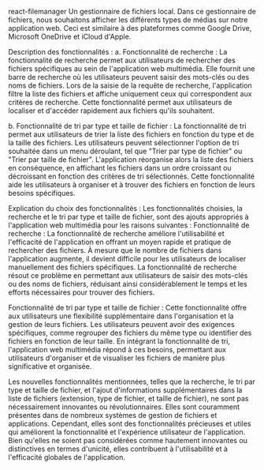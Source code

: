 react-filemanager
Un gestionnaire de fichiers local. Dans ce gestionnaire de fichiers, nous souhaitons afficher les différents types de médias sur notre application web. Ceci est similaire à des plateformes comme Google Drive, Microsoft OneDrive et iCloud d'Apple.

Description des fonctionnalités :
a. Fonctionnalité de recherche :
La fonctionnalité de recherche permet aux utilisateurs de rechercher des fichiers spécifiques au sein de l'application web multimédia. Elle fournit une barre de recherche où les utilisateurs peuvent saisir des mots-clés ou des noms de fichiers. Lors de la saisie de la requête de recherche, l'application filtre la liste des fichiers et affiche uniquement ceux qui correspondent aux critères de recherche. Cette fonctionnalité permet aux utilisateurs de localiser et d'accéder rapidement aux fichiers qu'ils souhaitent.

b. Fonctionnalité de tri par type et taille de fichier :
La fonctionnalité de tri permet aux utilisateurs de trier la liste des fichiers en fonction du type et de la taille des fichiers. Les utilisateurs peuvent sélectionner l'option de tri souhaitée dans un menu déroulant, tel que "Trier par type de fichier" ou "Trier par taille de fichier". L'application réorganise alors la liste des fichiers en conséquence, en affichant les fichiers dans un ordre croissant ou décroissant en fonction des critères de tri sélectionnés. Cette fonctionnalité aide les utilisateurs à organiser et à trouver des fichiers en fonction de leurs besoins spécifiques.

Explication du choix des fonctionnalités :
Les fonctionnalités choisies, la recherche et le tri par type et taille de fichier, sont des ajouts appropriés à l'application web multimédia pour les raisons suivantes :
Fonctionnalité de recherche : La fonctionnalité de recherche améliore l'utilisabilité et l'efficacité de l'application en offrant un moyen rapide et pratique de rechercher des fichiers. À mesure que le nombre de fichiers dans l'application augmente, il devient difficile pour les utilisateurs de localiser manuellement des fichiers spécifiques. La fonctionnalité de recherche résout ce problème en permettant aux utilisateurs de saisir des mots-clés ou des noms de fichiers, réduisant ainsi considérablement le temps et les efforts nécessaires pour trouver des fichiers.

Fonctionnalité de tri par type et taille de fichier : Cette fonctionnalité offre aux utilisateurs une flexibilité supplémentaire dans l'organisation et la gestion de leurs fichiers. Les utilisateurs peuvent avoir des exigences spécifiques, comme regrouper des fichiers du même type ou identifier des fichiers en fonction de leur taille. En intégrant la fonctionnalité de tri, l'application web multimédia répond à ces besoins, permettant aux utilisateurs d'organiser et de visualiser les fichiers de manière plus significative et organisée.

Les nouvelles fonctionnalités mentionnées, telles que la recherche, le tri par type et taille de fichier, et l'ajout d'informations supplémentaires dans la liste de fichiers (extension, type de fichier, et taille de fichier), ne sont pas nécessairement innovantes ou révolutionnaires. Elles sont couramment présentes dans de nombreux systèmes de gestion de fichiers et applications. Cependant, elles sont des fonctionnalités précieuses et utiles qui améliorent la fonctionnalité et l'expérience utilisateur de l'application. Bien qu'elles ne soient pas considérées comme hautement innovantes ou distinctives en termes d'unicité, elles contribuent à l'utilisabilité et à l'efficacité globales de l'application.